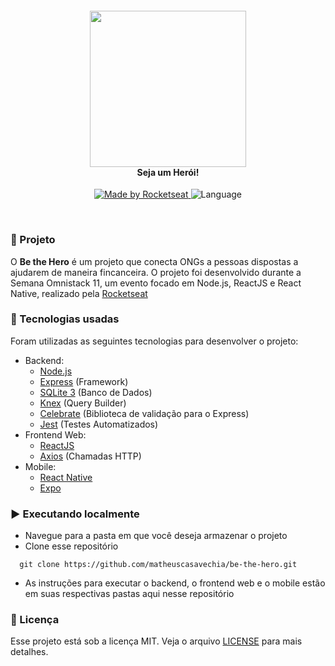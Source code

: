 <h4 align="center">
<img src="./logo.png" width="250px" /><br>
 <b>Seja um Herói!</b>
</h4>
<p align="center">
  <a href="https://rocketseat.com.br">
    <img alt="Made by Rocketseat" src="https://img.shields.io/badge/made%20by-Rocketseat-red">
  </a>
  <img alt="Language" src="https://img.shields.io/badge/Javascript-red">
</p>

<br>

### :muscle: Projeto

O <b>Be the Hero</b> é um projeto que conecta ONGs a pessoas dispostas a ajudarem de maneira fincanceira. O projeto foi desenvolvido durante a Semana Omnistack 11, um evento focado em Node.js, ReactJS e React Native, realizado pela [Rocketseat](https://github.com/Rocketseat)

### :rocket: Tecnologias usadas
Foram utilizadas as seguintes tecnologias para desenvolver o projeto:

- Backend:
  - [Node.js](https://nodejs.org/en/)
  - [Express](https://expressjs.com/pt-br/) (Framework)
  - [SQLite 3](https://www.sqlite.org/index.html) (Banco de Dados)
  - [Knex](http://knexjs.org/) (Query Builder)
  - [Celebrate](https://github.com/arb/celebrate) (Biblioteca de validação para o Express)
  - [Jest](https://jestjs.io/) (Testes Automatizados)
- Frontend Web:
  - [ReactJS](https://pt-br.reactjs.org/)
  - [Axios](https://github.com/axios/axios) (Chamadas HTTP)
- Mobile:
  - [React Native](https://reactnative.dev/)
  - [Expo](https://expo.io/)

### :arrow_forward: Executando localmente

- Navegue para a pasta em que você deseja armazenar o projeto
- Clone esse repositório
```
  git clone https://github.com/matheuscasavechia/be-the-hero.git
```
- As instruções para executar o backend, o frontend web e o mobile estão em suas respectivas pastas aqui nesse repositório

### :memo: Licença

Esse projeto está sob a licença MIT. Veja o arquivo [LICENSE](LICENSE.md) para mais detalhes.
